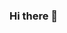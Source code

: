 ### Hi there 👋

<!--
**omkaramrutdash03/omkaramrutdash03** is a ✨ _special_ ✨ repository because its `README.md` (this file) appears on your GitHub profile.

Here are some ideas to get you started:

- 🔭 I’m currently working on Web development
- 🌱 I’m currently learning WEB Frameworks
- 👯 I’m looking to collaborate on WEB development Projects
- 🤔 I’m looking for help with 
- 💬 Ask me about 
- 📫 How to reach me: Linked in,Instagram,mail
- 😄 Pronouns: Intelligent
- ⚡ Fun fact: Focus on smartwork
-->
